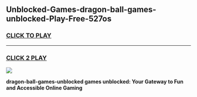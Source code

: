 
## Unblocked-Games-dragon-ball-games-unblocked-Play-Free-527os
<h3>
<a href="https://premium76.site?title=dragon-ball-games-unblocked&ref=22A">CLICK TO PLAY</a></h3>
<hr>

<h3>
<a href="https://premium76.site?title=dragon-ball-games-unblocked&ref=22A">CLICK 2 PLAY</a>
  
</h3>

<a href="https://premium76.site?title=dragon-ball-games-unblocked&ref=22A"><img src="https://clearcache.store/games.png"></a>


**dragon-ball-games-unblocked games unblocked: Your Gateway to Fun and Accessible Online Gaming**
